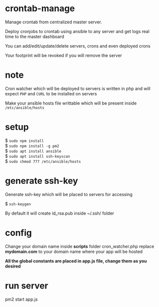 # crontab-manage
Manage crontab from centralized master server.  

Deploy cronjobs to crontab using ansible to any server and get logs real time to the master dashboard
  
You can add/edit/update/delete servers, crons and even deployed crons
  
Your footprint will be revoked if you will remove the server

# note
Cron watcher which will be deployed to servers is written in php and will expect `PHP` and `CURL` to be installed on servers
    
Make your ansible hosts file writtable which will be present inside `/etc/ansible/hosts`  


# setup
$ `sudo npm install`  
$ `sudo npm install -g pm2`  
$ `sudo apt install ansible`  
$ `sudo apt install ssh-keyscan`  
$ `sudo chmod 777 /etc/ansible/hosts`

# generate ssh-key
Generate ssh-key which will be placed to servers for accessing
  
$ `ssh-keygen`

By default it will create id_rsa.pub inside ~/.ssh/ folder

# config
Change your domain name inside **scripts** folder
cron_watcher.php
replace **mydomain.com** to your domain name where your app will be hosted

**All the global constants are placed in app.js file, change them as you desired**

# run server
pm2 start app.js
